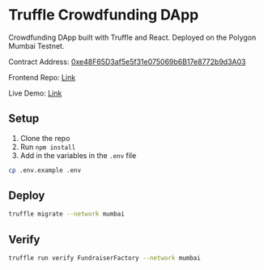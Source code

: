 # Truffle Crowdfunding DApp

Crowdfunding DApp built with Truffle and React. Deployed on the Polygon Mumbai Testnet.

Contract Address: [0xe48F65D3af5e5f31e075069b6B17e8772b9d3A03](https://mumbai.polygonscan.com/address/0xe48F65D3af5e5f31e075069b6B17e8772b9d3A03)

Frontend Repo: [Link]()

Live Demo: [Link]()

## Setup 

1. Clone the repo
2. Run `npm install`
3. Add in the variables in the `.env` file

```bash
cp .env.example .env
```

## Deploy

```bash
truffle migrate --network mumbai
```

## Verify

```bash
truffle run verify FundraiserFactory --network mumbai
```